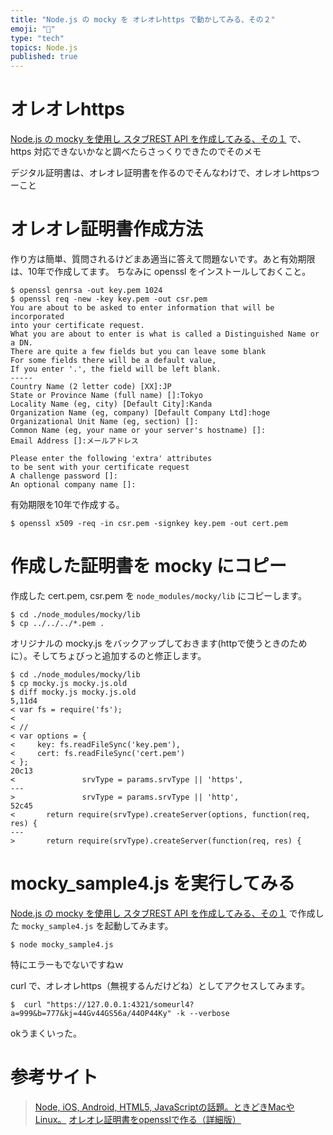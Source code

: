 ```yaml
---
title: "Node.js の mocky を オレオレhttps で動かしてみる、その２"
emoji: "📝"
type: "tech"
topics: Node.js
published: true
---
```


# オレオレhttps
[Node.js の mocky を使用し スタブREST API を作成してみる、その１](http://qiita.com/murachi1208/items/c33033981f6cc34f4310) で、https 対応できないかなと調べたらさっくりできたのでそのメモ

デジタル証明書は、オレオレ証明書を作るのでそんなわけで、オレオレhttpsつーこと

# オレオレ証明書作成方法
作り方は簡単、質問されるけどまあ適当に答えて問題ないです。あと有効期限は、10年で作成してます。
ちなみに openssl をインストールしておくこと。

```
$ openssl genrsa -out key.pem 1024
$ openssl req -new -key key.pem -out csr.pem
You are about to be asked to enter information that will be incorporated
into your certificate request.
What you are about to enter is what is called a Distinguished Name or a DN.
There are quite a few fields but you can leave some blank
For some fields there will be a default value,
If you enter '.', the field will be left blank.
-----
Country Name (2 letter code) [XX]:JP
State or Province Name (full name) []:Tokyo
Locality Name (eg, city) [Default City]:Kanda
Organization Name (eg, company) [Default Company Ltd]:hoge
Organizational Unit Name (eg, section) []:
Common Name (eg, your name or your server's hostname) []:
Email Address []:メールアドレス

Please enter the following 'extra' attributes
to be sent with your certificate request
A challenge password []:
An optional company name []:
```

有効期限を10年で作成する。

```
$ openssl x509 -req -in csr.pem -signkey key.pem -out cert.pem
```

# 作成した証明書を mocky にコピー
作成した cert.pem, csr.pem を ```node_modules/mocky/lib``` にコピーします。

```
$ cd ./node_modules/mocky/lib
$ cp ../../../*.pem .
```

オリジナルの mocky.js をバックアップしておきます(httpで使うときのために）。そしてちょびっと追加するのと修正します。

```
$ cd ./node_modules/mocky/lib
$ cp mocky.js mocky.js.old
$ diff mocky.js mocky.js.old
5,11d4
< var fs = require('fs');
< 
< //
< var options = { 
<     key: fs.readFileSync('key.pem'),
<     cert: fs.readFileSync('cert.pem')
< };
20c13
<               srvType = params.srvType || 'https',
---
>               srvType = params.srvType || 'http',
52c45
<       return require(srvType).createServer(options, function(req, res) {
---
>       return require(srvType).createServer(function(req, res) {
```

# mocky_sample4.js を実行してみる
[Node.js の mocky を使用し スタブREST API を作成してみる、その１](http://qiita.com/murachi1208/items/c33033981f6cc34f4310) で作成した ```mocky_sample4.js``` を起動してみます。

```
$ node mocky_sample4.js
```

特にエラーもでないですねｗ

curl で、オレオレhttps（無視するんだけどね）としてアクセスしてみます。

```
$  curl "https://127.0.0.1:4321/someurl4?a=999&b=777&kj=44Gv44GS56a/44OP44Ky" -k --verbose
```

okうまくいった。

# 参考サイト

> [Node, iOS, Android, HTML5, JavaScriptの話題。ときどきMacやLinux。](http://codedehitokoto.blogspot.jp/2012/02/nodejshttps.html)
> [オレオレ証明書をopensslで作る（詳細版）](http://d.hatena.ne.jp/ozuma/20130511/1368284304)

